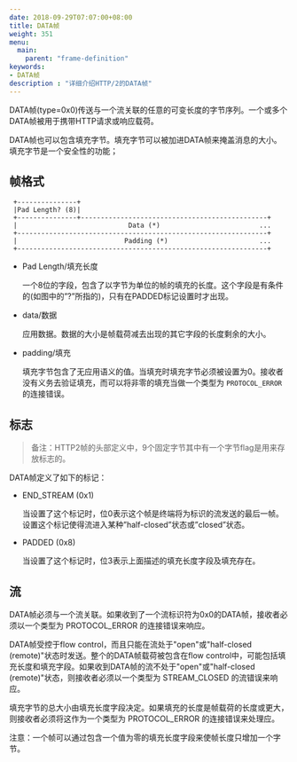 ```yaml
---
date: 2018-09-29T07:07:00+08:00
title: DATA帧
weight: 351
menu:
  main:
    parent: "frame-definition"
keywords:
- DATA帧
description : "详细介绍HTTP/2的DATA帧"
---
```


DATA帧(type=0x0)传送与一个流关联的任意的可变长度的字节序列。一个或多个DATA帧被用于携带HTTP请求或响应载荷。

DATA帧也可以包含填充字节。填充字节可以被加进DATA帧来掩盖消息的大小。填充字节是一个安全性的功能；

## 帧格式

```
 +---------------+
 |Pad Length? (8)|
 +---------------+-----------------------------------------------+
 |                            Data (*)                         ...
 +---------------------------------------------------------------+
 |                           Padding (*)                       ...
 +---------------------------------------------------------------+
```



- Pad Length/填充长度

  一个8位的字段，包含了以字节为单位的帧的填充的长度。这个字段是有条件的(如图中的”?”所指的)，只有在PADDED标记设置时才出现。

- data/数据

  应用数据。数据的大小是帧载荷减去出现的其它字段的长度剩余的大小。

- padding/填充

  填充字节包含了无应用语义的值。当填充时填充字节必须被设置为0。接收者没有义务去验证填充，而可以将非零的填充当做一个类型为 `PROTOCOL_ERROR` 的连接错误。

## 标志

> 备注：HTTP2帧的头部定义中，9个固定字节其中有一个字节flag是用来存放标志的。

DATA帧定义了如下的标记：

- END_STREAM (0x1)

  当设置了这个标记时，位0表示这个帧是终端将为标识的流发送的最后一帧。设置这个标记使得流进入某种”half-closed”状态或”closed”状态。

- PADDED (0x8)

  当设置了这个标记时，位3表示上面描述的填充长度字段及填充存在。

## 流

DATA帧必须与一个流关联。如果收到了一个流标识符为0x0的DATA帧，接收者必须以一个类型为 PROTOCOL_ERROR 的连接错误来响应。

DATA帧受控于flow control，而且只能在流处于"open"或"half-closed (remote)"状态时发送。整个的DATA帧载荷被包含在flow control中，可能包括填充长度和填充字段。如果收到DATA帧的流不处于"open"或"half-closed (remote)"状态，则接收者必须以一个类型为 STREAM_CLOSED 的流错误来响应。

填充字节的总大小由填充长度字段决定。如果填充的长度是帧载荷的长度或更大，则接收者必须将这作为一个类型为  PROTOCOL_ERROR 的连接错误来处理应。

注意：一个帧可以通过包含一个值为零的填充长度字段来使帧长度只增加一个字节。

